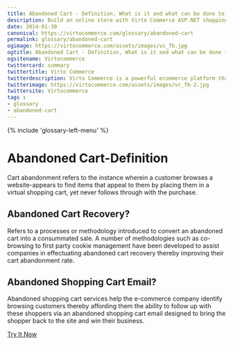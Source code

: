 ```yaml
---
title: Abandoned Cart - Definition, What is it and what can be done to improve cart abandonment rate?| Glossary Virto Commerce.
description: Build an online store with Virto Commerce ASP.NET shopping cart software. Benefit from an open source shopping cart software that has every feature you need.
date: 2014-01-30
canonical: https://virtocommerce.com/glossary/abandoned-cart
permalink: glossary/abandoned-cart
ogimage: https://virtocommerce.com/assets/images/vc_fb.jpg
ogtitle: Abandoned Cart - Definition, What is it and what can be done to improve cart abandonment rate?| Glossary Virto Commerce.
ogsitename: Virtocommerce
twittercard: summary
twittertitle: Virto Commerce
twitterdescription: Virto Commerce is a powerful ecommerce platform that includes everything you need to create an online store and sell online. Try it free with Free Community License
twitterimage: https://virtocommerce.com/assets/images/vc_fb-2.jpg
twittersite: Virtocommerce
tags : 
- glossary
- abandoned-cart
---
```

<div class="business-features clearfix __responsive">
	{% include 'glossary-left-menu' %}
	<div class="business-cnt">
		<div class="head __cart">
			<h1 class="title">Abandoned Cart-Definition</h1>
		</div>
		<p class="text">Cart abandonment refers to the instance wherein a customer browses a website-appears to find items that appeal to them by placing them in a virtual shopping cart, yet never follows through with the purchase.</p>
		<h2 class="sub-title">Abandoned Cart Recovery?</h2>
		<p class="text">Refers to a processes or methodology introduced to convert an abandoned cart into a consummated sale. A number of methodologies such as co-browsing to first party cookie management have been developed to assist companies in effectuating abandoned cart recovery thereby improving their cart abandonment rate.</p>
		<h2 class="sub-title">Abandoned Shopping Cart Email?</h2>
		<p class="text">Abandoned shopping cart services help the e-commerce company identify browsing customers thereby affording them the ability to follow up with these shoppers via an abandoned shopping cart email designed to bring the shopper back to the site and win their business.</p>
		<div class="buttons columns">
			<div class="column">
				<a class="button fill" href="/try-now">Try It Now</a>
			</div>
		</div>
	</div>
</div>
